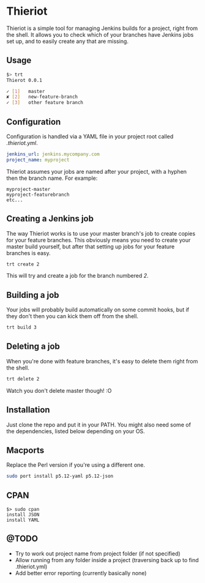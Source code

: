 
Thieriot
========

Thieriot is a simple tool for managing Jenkins builds for a project, right
from the shell.  It allows you to check which of your branches have Jenkins
jobs set up, and to easily create any that are missing.

Usage
-----

```bash
$> trt
Thierot 0.0.1

✓ [1]   master
✘ [2]   new-feature-branch
✓ [3]   other feature branch

```

Configuration
-------------

Configuration is handled via a YAML file in your project root called _.thieriot.yml_.

```yaml
jenkins_url: jenkins.mycompany.com
project_name: myproject
```

Thieriot assumes your jobs are named after your project, with a hyphen then the branch name.  For example:

```
myproject-master
myproject-featurebranch
etc...
```

Creating a Jenkins job
----------------------

The way Thieriot works is to use your master branch's job to create copies for
your feature branches.  This obviously means you need to create your master
build yourself, but after that setting up jobs for your feature branches is easy.

```bash
trt create 2
```

This will try and create a job for the branch numbered _2_.

Building a job
--------------

Your jobs will probably build automatically on some commit hooks, but if they don't
then you can kick them off from the shell.

```bash
trt build 3
```

Deleting a job
--------------

When you're done with feature branches, it's easy to delete them right from the shell.

```bash
trt delete 2
```

Watch you don't delete master though! :O

Installation
------------

Just clone the repo and put it in your PATH.  You might also need some of the dependencies,
listed below depending on your OS.

Macports
--------

Replace the Perl version if you're using a different one.

```bash
sudo port install p5.12-yaml p5.12-json
```

CPAN
----

```
$> sudo cpan
install JSON
install YAML
```

@TODO
-----

* Try to work out project name from project folder (if not specified)
* Allow running from any folder inside a project (traversing back up to find .thieriot.yml)
* Add better error reporting (currently basically none)

